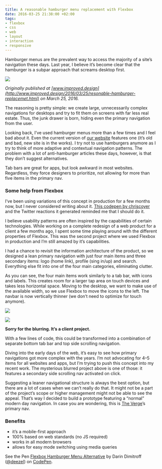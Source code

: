 ```yaml
---
title: A reasonable hamburger menu replacement with Flexbox
date: 2016-03-25 21:38:00 +02:00
tags:
- flexbox
- css
- web
- layout
- interaction
- responsive
---
```


Hamburger menus are the prevalent way to access the majority of a site’s
navigation these days. Last year, I believe it’s become clear that the hamburger
is a subpar approach that screams desktop first.

<!--More-->

![](https://cdn-images-1.medium.com/max/1600/1*OgAThF0hrKCtiGs4r_UUvg@2x.jpeg)

*Originally published at
*[www.improved.design](http://www.improved.design/2016/03/25/resonable-hamburger-replacemet.html)*
on March 25, 2016.*

The reasoning is pretty simple:
we create large, unnecessarily complex navigations for desktops and try to fit
them on screens with far less real estate. Thus, the junk drawer is born, hiding
even the primary navigation from the user.

Looking back, I’ve used hamburger menus more than a few times and I feel bad
about it. Even the current version of [our
website](http://www.improved.design/2016/03/25/thecrazyones.agency) features one
(it’s old and bad, new site is in the works). I try not to use hamburgers
anymore as I try to think of more adaptive and contextual navigation patterns.
The problem with a lot of anti-hamburger articles these days, however, is that
they don’t suggest alternatives.

Tab bars are great for apps, but look awkward in most websites. Regardless, they
force designers to prioritize, not allowing for more than five items in the
primary nav.

### Some help from Flexbox

I’ve been using variations of this concept in production for a few months now,
but I never considered writing about it. [This codepen by
chriscoyer](http://codepen.io/chriscoyier/pen/bppOVP/) and the Twitter reactions
it generated reminded me that I should do it.

I believe usability patterns are often inspired by the capabilities of certain
technologies. While working on a complete redesign of a web product for a client
a few months ago, I spent some time playing around with the different properties
of Flexbox. This was the second project where we used Flexbox in production and
I’m still amazed by it’s capabilities.

I had a chance to revisit the information architecture of the product, so we
designed a lean primary navigation with just four main items and three secondary
items: logo (home link), profile (sing in/up) and search. Everything else fit
into one of the four main categories, eliminating clutter.

As you can see, the four main items work similarly to a tab bar, with icons and
labels. This creates room for a larger tap area on touch devices and takes less
horizontal space. Moving to the desktop, we want to make use of the available
width, so we use Flexbox to move the icons to the left. The navbar is now
vertically thinner (we don’t need to optimize for touch anymore).

![](https://cdn-images-1.medium.com/max/1600/0*mG2Ub_GMRJZfnSbj.gif)

![](https://cdn-images-1.medium.com/max/1600/0*94tX4GJpWOAMFnpW.gif)

**Sorry for the blurring. It’s a client project.**

With a few lines of code, this could be transformed into a combination of
separate bottom tab bar and top side scrolling navigation.

Diving into the early days of the web, it’s easy to see how primary navigations
got more complex with the years. I’m not advocating for 4–5 items for all
websites and apps, but I’m trying to push this concept into my recent work. The
mysterious blurred project above is one of those: it features a secondary side
scrolling nav activated on click.

Suggesting a leaner navigational structure is always the best option, but there
are a lot of cases when we can’t really do that. It might not be a part of the
project’s scope or higher management might not be able to see the appeal. That’s
way I decided to build a prototype featuring a “normal” modern day navigation.
In case you are wondering, this is [The
Verge](http://www.improved.design/2016/03/25/theverge.com)’s primary nav.

### Benefits

* it’s a mobile-first approach
* 100% based on web standards (no JS required)
* works in all modern browsers
* allows for easy mode switching using media queries

<p data-height="265" data-theme-id="0" data-slug-hash="NNrorr" data-default-tab="css,result" data-user="deezel" data-embed-version="2" data-pen-title="Flexbox Hamburger Menu Alternative" class="codepen">See the Pen <a href="http://codepen.io/deezel/pen/NNrorr/">Flexbox Hamburger Menu Alternative</a> by Darin Dimitroff (<a href="http://codepen.io/deezel">@deezel</a>) on <a href="http://codepen.io">CodePen</a>.</p>
<script async src="https://production-assets.codepen.io/assets/embed/ei.js"></script>